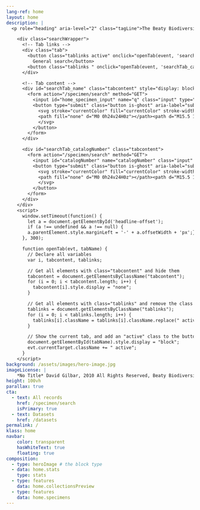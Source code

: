 ```yaml
---
lang-ref: home
layout: home
description: |
  <p role="heading" aria-level="2" class="tagLine">The Beaty Biodiversity Museum is Vancouver's natural history museum. <span role="heading" aria-level="2" data-ajax-url="https://api.gbif.org/v1/occurrence/search?institutionCode=BBM&limit=0">641,448</span> objects across 3 collections are currently available online, showcasing biodiversity from around the world.</p>

    <div class="searchWrapper">
      <!-- Tab links -->
      <div class="tab">
        <button class="tablinks active" onclick="openTab(event, 'searchTab_name')">
          General search</button>
        <button class="tablinks " onclick="openTab(event, 'searchTab_catalogNumber')">Search by Catalogue Number</button>
      </div>

      <!-- Tab content -->
      <div id="searchTab_name" class="tabcontent" style="display: block;">
        <form action="/specimen/search" method="GET">
          <input id="home_specimen_input" name="q" class="input" type="text" placeholder="Try Vulpes vulpes" style="width: 100%;">
          <button type="submit" class="button is-ghost" aria-label="submit the search query">
            <svg stroke="currentColor" fill="currentColor" stroke-width="0" viewBox="0 0 24 24" height="1em" width="1em" xmlns="http://www.w3.org/2000/svg">
            <path fill="none" d="M0 0h24v24H0z"></path><path d="M15.5 14h-.79l-.28-.27A6.471 6.471 0 0016 9.5 6.5 6.5 0 109.5 16c1.61 0 3.09-.59 4.23-1.57l.27.28v.79l5 4.99L20.49 19l-4.99-5zm-6 0C7.01 14 5 11.99 5 9.5S7.01 5 9.5 5 14 7.01 14 9.5 11.99 14 9.5 14z"></path>
            </svg>
          </button>
        </form>
      </div>

      <div id="searchTab_catalogNumber" class="tabcontent">
        <form action="/specimen/search" method="GET">
          <input id="catalogNumber" name="catalogNumber" class="input" type="text" placeholder="Try M000001 or V1" style="width: 100%;">
          <button type="submit" class="button is-ghost" aria-label="submit the search query" >
            <svg stroke="currentColor" fill="currentColor" stroke-width="0" viewBox="0 0 24 24" height="1em" width="1em" xmlns="http://www.w3.org/2000/svg">
            <path fill="none" d="M0 0h24v24H0z"></path><path d="M15.5 14h-.79l-.28-.27A6.471 6.471 0 0016 9.5 6.5 6.5 0 109.5 16c1.61 0 3.09-.59 4.23-1.57l.27.28v.79l5 4.99L20.49 19l-4.99-5zm-6 0C7.01 14 5 11.99 5 9.5S7.01 5 9.5 5 14 7.01 14 9.5 11.99 14 9.5 14z"></path>
            </svg>
          </button>
        </form>
      </div>
    </div>
    <script>
      window.setTimeout(function() {
        let a = document.getElementById('headline-offset');
        if (a !== undefined && a !== null) {
        a.parentElement.style.marginLeft = '-' + a.offsetWidth + 'px';}
      }, 300);

      function openTab(evt, tabName) {
        // Declare all variables
        var i, tabcontent, tablinks;

        // Get all elements with class="tabcontent" and hide them
        tabcontent = document.getElementsByClassName("tabcontent");
        for (i = 0; i < tabcontent.length; i++) {
          tabcontent[i].style.display = "none";
        }

        // Get all elements with class="tablinks" and remove the class "active"
        tablinks = document.getElementsByClassName("tablinks");
        for (i = 0; i < tablinks.length; i++) {
          tablinks[i].className = tablinks[i].className.replace(" active", "");
        }

        // Show the current tab, and add an "active" class to the button that opened the tab
        document.getElementById(tabName).style.display = "block";
        evt.currentTarget.className += " active";
      }
    </script>
background: /assets/images/hero-image.jpg
imageLicense: |
    *No Title* David Gilbar, 2010 All Rights Reserved, Beaty Biodiversity Museum
height: 100vh
parallax: true
cta:
  - text: All records
    href: /specimen/search
    isPrimary: true
  - text: Datasets
    href: /datasets
permalink: /
klass: home
navbar:
    color: transparent
    hasWhiteText: true
    floating: true
composition:
  - type: heroImage # the block type
  - data: home.stats
    type: stats
  - type: features
    data: home.collectionsPreview
  - type: features
    data: home.specimens
---
```



 


